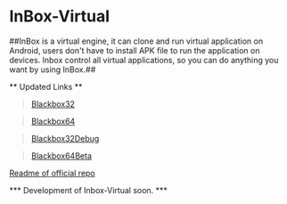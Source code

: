 # InBox-Virtual
##InBox is a virtual engine, it can clone and run virtual application on Android,  users don't have to install APK file to run the application on devices. Inbox control all virtual applications, so you can do anything you want by using InBox.##

** Updated Links **
> [Blackbox32](https://apkadmin.com/uutcz5xvjcwz/BB32.apk.html)

> [Blackbox64](https://apkadmin.com/ujsflvqvet64/BB64.apk.html)

> [Blackbox32Debug](https://apkadmin.com/8q3wud0drimn/BB32-debug.apk.html)

> [Blackbox64Beta](https://apkadmin.com/trilcpntf51l/BB64-Beta.apk.html)

[Readme of official repo](https://github.com/1-2-Tree/BlackBox/blob/master/README_01.md)

*** Development of Inbox-Virtual soon. ***

